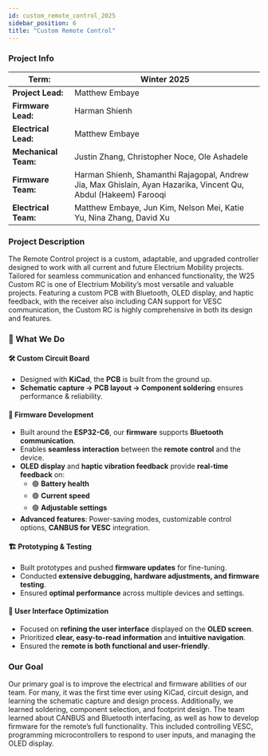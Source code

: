 ```yaml
---
id: custom_remote_control_2025
sidebar_position: 6
title: "Custom Remote Control"
---
```


### Project Info

| **Term:** | Winter 2025 |
| -------------------- | --------------------------------------------------------------------------|
| **Project Lead:**       | Matthew Embaye |
| **Firmware Lead:** | Harman Shienh |
| **Electrical Lead:** | Matthew Embaye |
| **Mechanical Team:** | Justin Zhang, Christopher Noce, Ole Ashadele |
| **Firmware Team:** | Harman Shienh, Shamanthi Rajagopal, Andrew Jia, Max Ghislain, Ayan Hazarika, Vincent Qu, Abdul (Hakeem) Farooqi |
| **Electrical Team:** | Matthew Embaye, Jun Kim, Nelson Mei, Katie Yu, Nina Zhang, David Xu |


### Project Description
The Remote Control project is a custom, adaptable, and upgraded controller designed to work with all current and future Electrium Mobility projects. Tailored for seamless communication and enhanced functionality, the W25 Custom RC is one of Electrium Mobility’s most versatile and valuable projects. Featuring a custom PCB with Bluetooth, OLED display, and haptic feedback, with the receiver also including CAN support for VESC communication, the Custom RC is highly comprehensive in both its design and features. 

### 🔧 What We Do

#### 🛠️ Custom Circuit Board
- Designed with **KiCad**, the **PCB** is built from the ground up.  
- **Schematic capture → PCB layout → Component soldering** ensures performance & reliability.  

#### 📡 Firmware Development
- Built around the **ESP32-C6**, our **firmware** supports **Bluetooth communication**.  
- Enables **seamless interaction** between the **remote control** and the device.  
- **OLED display** and **haptic vibration feedback** provide **real-time feedback** on:
  - 🟢 **Battery health**  
  - 🟢 **Current speed**  
  - 🟢 **Adjustable settings**  
- **Advanced features**: Power-saving modes, customizable control options, **CANBUS for VESC** integration.

#### 🏗️ Prototyping & Testing
- Built prototypes and pushed **firmware updates** for fine-tuning.  
- Conducted **extensive debugging, hardware adjustments, and firmware testing**.  
- Ensured **optimal performance** across multiple devices and settings.

#### 🎨 User Interface Optimization
- Focused on **refining the user interface** displayed on the **OLED screen**.  
- Prioritized **clear, easy-to-read information** and **intuitive navigation**.  
- Ensured the **remote is both functional and user-friendly**.



### Our Goal
Our primary goal is to improve the electrical and firmware abilities of our team. For many, it was the first time ever using KiCad, circuit design, and learning the schematic capture and design process. Additionally, we learned soldering, component selection, and footprint design. The team learned about CANBUS and Bluetooth interfacing, as well as how to develop firmware for the remote’s full functionality. This included controlling VESC, programming microcontrollers to respond to user inputs, and managing the OLED display. 
